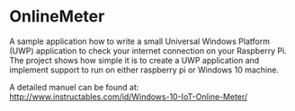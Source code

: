 # OnlineMeter
A sample application how to write a small Universal Windows Platform (UWP) application to check your internet connection on your Raspberry Pi.
The project shows how simple it is to create a UWP application and implement support to run on either raspberry pi or Windows 10 machine.

A detailed manuel can be found at: http://www.instructables.com/id/Windows-10-IoT-Online-Meter/